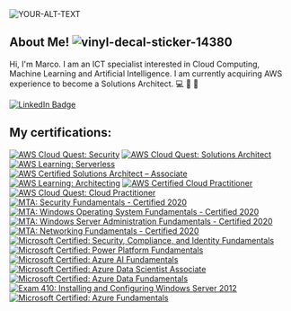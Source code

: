 
<picture>
 <source media="(prefers-color-scheme: dark)" srcset="https://prof3223.s3.eu-north-1.amazonaws.com/profile.png">
 <source media="(prefers-color-scheme: light)" srcset="https://prof3223.s3.eu-north-1.amazonaws.com/profile56.png">
 <img alt="YOUR-ALT-TEXT" src="https://prof3223.s3.eu-north-1.amazonaws.com/profile.png">
</picture> 

## About Me! ![vinyl-decal-sticker-14380](https://user-images.githubusercontent.com/107459011/224762336-dbcdbc38-3cd5-4ee8-a142-04b87d37bf00.jpg)
Hi, I'm Marco. I am an ICT specialist interested in Cloud Computing, Machine Learning and Artificial Intelligence.
I am currently acquiring AWS experience to become a Solutions Architect. :computer: :straight_ruler: :triangular_ruler:

<div id="badges">
  <a href="https://www.linkedin.com/in/marco-franchi-fi/">
    <img src="https://img.shields.io/badge/LinkedIn-blue?style=for-the-badge&logo=linkedin&logoColor=white" alt="LinkedIn Badge"/>
 </a>
</div>

## My certifications:
<!--START_SECTION:badges-->

[![AWS Cloud Quest: Security](https://images.credly.com/size/120x120/images/e66468bd-5a58-4136-8fb5-994e13501cf5/image.png)](http://www.credly.com/badges/d9a4f0a5-0fad-4966-aac9-c69bbf293fee "AWS Cloud Quest: Security")
[![AWS Cloud Quest: Solutions Architect](https://images.credly.com/size/120x120/images/9e9e7ef7-384f-4636-8743-1b89a68fb46b/image.png)](http://www.credly.com/badges/bd0d0640-673e-4799-844f-775ec3c5208a "AWS Cloud Quest: Solutions Architect")
[![AWS Learning: Serverless](https://images.credly.com/size/120x120/images/e07c6cc4-b737-4d7e-8ce8-66b6b7a60367/image.png)](http://www.credly.com/badges/f19bafaa-1d8e-4b5e-8080-b0710e21a87c "AWS Learning: Serverless")
[![AWS Certified Solutions Architect – Associate](https://images.credly.com/size/120x120/images/0e284c3f-5164-4b21-8660-0d84737941bc/image.png)](http://www.credly.com/badges/0cdee379-0242-43d4-8e97-18d1e8231b4f "AWS Certified Solutions Architect – Associate")
[![AWS Learning: Architecting](https://images.credly.com/size/120x120/images/519a6dba-f145-4c1a-85a2-1d173d6898d9/image.png)](http://www.credly.com/badges/41fdc0a7-f287-461a-b691-576dacbff645 "AWS Learning: Architecting")
[![AWS Certified Cloud Practitioner](https://images.credly.com/size/120x120/images/00634f82-b07f-4bbd-a6bb-53de397fc3a6/image.png)](http://www.credly.com/badges/086f68e6-e154-4349-b665-b44202f54e5c "AWS Certified Cloud Practitioner")
[![AWS Cloud Quest: Cloud Practitioner](https://images.credly.com/size/120x120/images/2784d0d8-327c-406f-971e-9f0e15097003/image.png)](http://www.credly.com/badges/7683030c-03b1-43db-a054-ff933399b933 "AWS Cloud Quest: Cloud Practitioner")
[![MTA: Security Fundamentals - Certified 2020](https://images.credly.com/size/120x120/images/7fac65ba-b029-4884-b817-28bb047ac0f7/MTA-Security_Fundamentals.png)](http://www.credly.com/badges/15042395-fe39-4b63-8dc6-127a69d9d486 "MTA: Security Fundamentals - Certified 2020")
[![MTA: Windows Operating System Fundamentals - Certified 2020](https://images.credly.com/size/120x120/images/9da17576-0461-4493-95d8-184f77fa2677/MTA-Windows_Operating_System_Fundamentals.png)](http://www.credly.com/badges/0d59b0ee-525b-44a0-af67-fcc5a4ca9a31 "MTA: Windows Operating System Fundamentals - Certified 2020")
[![MTA: Windows Server Administration Fundamentals - Certified 2020](https://images.credly.com/size/120x120/images/7727a642-47a0-4588-90ee-839208a6efef/MTA-Windows_Server_Administration_Fundamentals.png)](http://www.credly.com/badges/13359fe7-30ac-4e2a-9b12-7e665f39a710 "MTA: Windows Server Administration Fundamentals - Certified 2020")
[![MTA: Networking Fundamentals - Certified 2020](https://images.credly.com/size/120x120/images/c26f90a3-d0db-4828-ba36-1c2de0b528de/MTA-Networking_Fundamentals.png)](http://www.credly.com/badges/13bdabe4-d7a6-4574-b4e9-3729f657e7fe "MTA: Networking Fundamentals - Certified 2020")
[![Microsoft Certified: Security, Compliance, and Identity Fundamentals](https://images.credly.com/size/120x120/images/fc1352af-87fa-4947-ba54-398a0e63322e/security-compliance-and-identity-fundamentals-600x600.png)](http://www.credly.com/badges/9d296b78-58cd-40cd-a91c-09b59851d1b8 "Microsoft Certified: Security, Compliance, and Identity Fundamentals")
[![Microsoft Certified: Power Platform Fundamentals](https://images.credly.com/size/120x120/images/2a6251f2-737b-4bf6-9190-d77570cc76fc/CERT-Fundamentals-Power-Platform.png)](http://www.credly.com/badges/a1d27c0a-1a2d-492d-be18-d4a09b240746 "Microsoft Certified: Power Platform Fundamentals")
[![Microsoft Certified: Azure AI Fundamentals](https://images.credly.com/size/120x120/images/4136ced8-75d5-4afb-8677-40b6236e2672/azure-ai-fundamentals-600x600.png)](http://www.credly.com/badges/1ed30f1d-8f85-4c73-87e9-d8e186980256 "Microsoft Certified: Azure AI Fundamentals")
[![Microsoft Certified: Azure Data Scientist Associate](https://images.credly.com/size/120x120/images/5c8fca38-b0d2-49e5-9ad2-f3f8e79b327f/azure-data-scientist-associate-600x600.png)](http://www.credly.com/badges/d7a32232-3490-40df-980a-c975234e9791 "Microsoft Certified: Azure Data Scientist Associate")
[![Microsoft Certified: Azure Data Fundamentals](https://images.credly.com/size/120x120/images/70eb1e3f-d4de-4377-a062-b20fb29594ea/azure-data-fundamentals-600x600.png)](http://www.credly.com/badges/de344986-e209-4f22-a5d8-4593c007c7cd "Microsoft Certified: Azure Data Fundamentals")
[![Exam 410: Installing and Configuring Windows Server 2012](https://images.credly.com/size/120x120/images/f1c8b841-d2af-46d0-a7af-f40f7b443c79/Installing_and_Configuring_Windows_Server_2012-01.png)](http://www.credly.com/badges/79ffa344-883f-428d-8f43-4a70d1eb1621 "Exam 410: Installing and Configuring Windows Server 2012")
[![Microsoft Certified: Azure Fundamentals](https://images.credly.com/size/120x120/images/be8fcaeb-c769-4858-b567-ffaaa73ce8cf/image.png)](http://www.credly.com/badges/b5ad26dd-d07f-4c92-a831-a4b748a5e49a "Microsoft Certified: Azure Fundamentals")
<!--END_SECTION:badges-->
